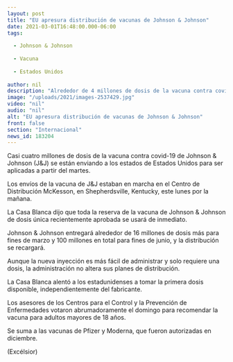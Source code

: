 ```yaml
---
layout: post
title: "EU apresura distribución de vacunas de Johnson & Johnson"
date: 2021-03-01T16:48:00.000-06:00
tags:
  
  - Johnson & Johnson
  
  - Vacuna
  
  - Estados Unidos
  
author: nil
description: "Alrededor de 4 millones de dosis de la vacuna contra covid-19 de Johnson & Johnson son enviadas a los estados de EU para ser aplicadas a partir del martes"
image: "/uploads/2021/images-2537429.jpg"
video: "nil"
audio: "nil"
alt: "EU apresura distribución de vacunas de Johnson & Johnson"
front: false
section: "Internacional"
news_id: 183204
---
```


Casi cuatro millones de dosis de la vacuna contra covid-19 de Johnson & Johnson (J&J) se están enviando a los estados de Estados Unidos para ser aplicadas a partir del martes.

Los envíos de la vacuna de J&J estaban en marcha en el Centro de Distribución McKesson, en Shepherdsville, Kentucky, este lunes por la mañana.

La Casa Blanca dijo que toda la reserva de la vacuna de Johnson & Johnson de dosis única recientemente aprobada se usará de inmediato.

Johnson & Johnson entregará alrededor de 16 millones de dosis más para fines de marzo y 100 millones en total para fines de junio, y la distribución se recargará.

Aunque la nueva inyección es más fácil de administrar y solo requiere una dosis, la administración no altera sus planes de distribución.

La Casa Blanca alentó a los estadunidenses a tomar la primera dosis disponible, independientemente del fabricante.

Los asesores de los Centros para el Control y la Prevención de Enfermedades votaron abrumadoramente el domingo para recomendar la vacuna para adultos mayores de 18 años.

Se suma a las vacunas de Pfizer y Moderna, que fueron autorizadas en diciembre.

(Excélsior)